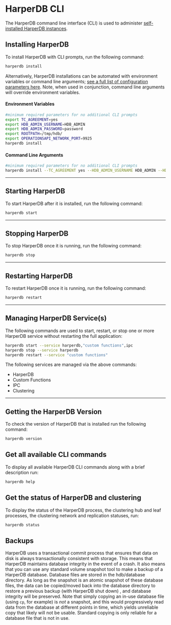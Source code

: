 # HarperDB CLI

The HarperDB command line interface (CLI) is used to administer [self-installed HarperDB instances](install-harperdb/).

## Installing HarperDB

To install HarperDB with CLI prompts, run the following command:

```bash
harperdb install
```

Alternatively, HarperDB installations can be automated with environment variables or command line arguments; [see a full list of configuration parameters here](configuration.md#Using-the-Configuration-File-and-Naming-Conventions). Note, when used in conjunction, command line arguments will override environment variables.

#### Environment Variables

```bash
#minimum required parameters for no additional CLI prompts
export TC_AGREEMENT=yes
export HDB_ADMIN_USERNAME=HDB_ADMIN
export HDB_ADMIN_PASSWORD=password
export ROOTPATH=/tmp/hdb/
export OPERATIONSAPI_NETWORK_PORT=9925
harperdb install
```

#### Command Line Arguments

```bash
#minimum required parameters for no additional CLI prompts
harperdb install --TC_AGREEMENT yes --HDB_ADMIN_USERNAME HDB_ADMIN --HDB_ADMIN_PASSWORD password --ROOTPATH /tmp/hdb/ --OPERATIONSAPI_NETWORK_PORT 9925
```

***

## Starting HarperDB

To start HarperDB after it is installed, run the following command:

```bash
harperdb start
```

***

## Stopping HarperDB

To stop HarperDB once it is running, run the following command:

```bash
harperdb stop
```

***

## Restarting HarperDB

To restart HarperDB once it is running, run the following command:

```bash
harperdb restart
```

***

## Managing HarperDB Service(s)

The following commands are used to start, restart, or stop one or more HarperDB service without restarting the full application:

```bash
harperdb start --service harperdb,"custom functions",ipc
harperdb stop --service harperdb
harperdb restart --service "custom functions"
```

The following services are managed via the above commands:

* HarperDB
* Custom Functions
* IPC
* Clustering

***

## Getting the HarperDB Version

To check the version of HarperDB that is installed run the following command:

```bash
harperdb version
```

## Get all available CLI commands

To display all available HarperDB CLI commands along with a brief description run:

```bash
harperdb help
```

## Get the status of HarperDB and clustering

To display the status of the HarperDB process, the clustering hub and leaf processes, the clustering network and replication statuses, run:

```bash
harperdb status
```

## Backups

HarperDB uses a transactional commit process that ensures that data on disk is always transactionally consistent with storage. This means that HarperDB maintains database integrity in the event of a crash. It also means that you can use any standard volume snapshot tool to make a backup of a HarperDB database. Database files are stored in the hdb/database directory. As long as the snapshot is an atomic snapshot of these database files, the data can be copied/moved back into the database directory to restore a previous backup (with HarperDB shut down) , and database integrity will be preserved. Note that simply copying an in-use database file (using `cp`, for example) is _not_ a snapshot, and this would progressively read data from the database at different points in time, which yields unreliable copy that likely will not be usable. Standard copying is only reliable for a database file that is not in use.
